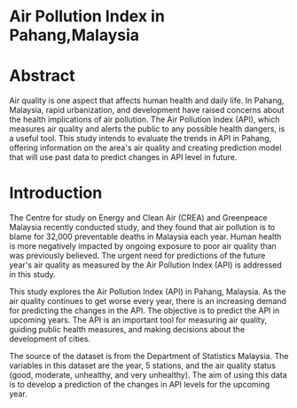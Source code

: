 # Air Pollution Index in Pahang,Malaysia
# Abstract
Air quality is one aspect that affects human health and daily life. In Pahang, Malaysia, rapid urbanization, and development have raised concerns about the health implications of air pollution. The Air Pollution Index (API), which measures air quality and alerts the public to any possible health dangers, is a useful tool. This study intends to evaluate the trends in API in Pahang, offering information on the area's air quality and creating prediction model that will use past data to predict changes in API level in future.
# Introduction
The Centre for study on Energy and Clean Air (CREA) and Greenpeace Malaysia recently conducted study, and they found that air pollution is to blame for 32,000 preventable deaths in Malaysia each year. Human health is more negatively impacted by ongoing exposure to poor air quality than was previously believed. The urgent need for predictions of the future year's air quality as measured by the Air Pollution Index (API) is addressed in this study. 

This study explores the Air Pollution Index (API) in Pahang, Malaysia. As the air quality continues to get worse every year, there is an increasing demand for predicting the changes in the API. The objective is to predict the API in upcoming years. The API is an important tool for measuring air quality, guiding public health measures, and making decisions about the development of cities.

The source of the dataset is from the Department of Statistics Malaysia. The variables in this dataset are the year, 5 stations, and the air quality status (good, moderate, unhealthy, and very unhealthy). The aim of using this data is to develop a prediction of the changes in API levels for the upcoming year. 
